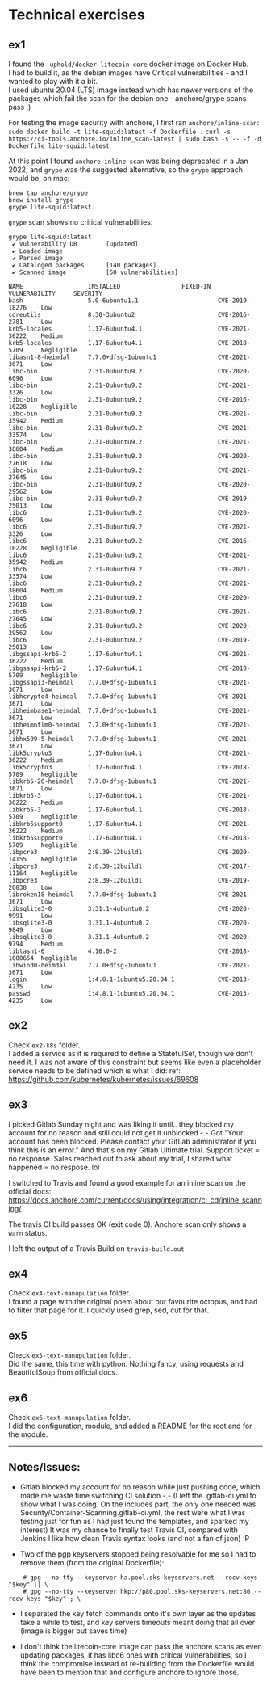 # Technical exercises

## ex1
I found the ` uphold/docker-litecoin-core` docker image on Docker Hub.  
I had to build it, as the debian images have Critical vulnerabilities - and I wanted to play with it a bit.  
I used ubuntu 20.04 (LTS) image instead which has newer versions of the packages which fail the scan for the debian one - anchore/grype scans pass :)

For testing the image security with anchore, I first ran `anchore/inline-scan`:
`sudo docker build -t lite-squid:latest -f Dockerfile .`
`curl -s https://ci-tools.anchore.io/inline_scan-latest | sudo bash -s -- -f -d Dockerfile lite-squid:latest`

At this point I found `anchore inline scan` was being deprecated in a Jan 2022, and `grype` was the suggested alternative, so the `grype` approach would be, on mac:
```
brew tap anchore/grype
brew install grype
grype lite-squid:latest
```
`grype` scan shows no critical vulnerabilities:
```
grype lite-squid:latest
 ✔ Vulnerability DB        [updated]
 ✔ Loaded image
 ✔ Parsed image
 ✔ Cataloged packages      [140 packages]
 ✔ Scanned image           [50 vulnerabilities]

NAME                  INSTALLED                 FIXED-IN  VULNERABILITY     SEVERITY
bash                  5.0-6ubuntu1.1                      CVE-2019-18276    Low
coreutils             8.30-3ubuntu2                       CVE-2016-2781     Low
krb5-locales          1.17-6ubuntu4.1                     CVE-2021-36222    Medium
krb5-locales          1.17-6ubuntu4.1                     CVE-2018-5709     Negligible
libasn1-8-heimdal     7.7.0+dfsg-1ubuntu1                 CVE-2021-3671     Low
libc-bin              2.31-0ubuntu9.2                     CVE-2020-6096     Low
libc-bin              2.31-0ubuntu9.2                     CVE-2021-3326     Low
libc-bin              2.31-0ubuntu9.2                     CVE-2016-10228    Negligible
libc-bin              2.31-0ubuntu9.2                     CVE-2021-35942    Medium
libc-bin              2.31-0ubuntu9.2                     CVE-2021-33574    Low
libc-bin              2.31-0ubuntu9.2                     CVE-2021-38604    Medium
libc-bin              2.31-0ubuntu9.2                     CVE-2020-27618    Low
libc-bin              2.31-0ubuntu9.2                     CVE-2021-27645    Low
libc-bin              2.31-0ubuntu9.2                     CVE-2020-29562    Low
libc-bin              2.31-0ubuntu9.2                     CVE-2019-25013    Low
libc6                 2.31-0ubuntu9.2                     CVE-2020-6096     Low
libc6                 2.31-0ubuntu9.2                     CVE-2021-3326     Low
libc6                 2.31-0ubuntu9.2                     CVE-2016-10228    Negligible
libc6                 2.31-0ubuntu9.2                     CVE-2021-35942    Medium
libc6                 2.31-0ubuntu9.2                     CVE-2021-33574    Low
libc6                 2.31-0ubuntu9.2                     CVE-2021-38604    Medium
libc6                 2.31-0ubuntu9.2                     CVE-2020-27618    Low
libc6                 2.31-0ubuntu9.2                     CVE-2021-27645    Low
libc6                 2.31-0ubuntu9.2                     CVE-2020-29562    Low
libc6                 2.31-0ubuntu9.2                     CVE-2019-25013    Low
libgssapi-krb5-2      1.17-6ubuntu4.1                     CVE-2021-36222    Medium
libgssapi-krb5-2      1.17-6ubuntu4.1                     CVE-2018-5709     Negligible
libgssapi3-heimdal    7.7.0+dfsg-1ubuntu1                 CVE-2021-3671     Low
libhcrypto4-heimdal   7.7.0+dfsg-1ubuntu1                 CVE-2021-3671     Low
libheimbase1-heimdal  7.7.0+dfsg-1ubuntu1                 CVE-2021-3671     Low
libheimntlm0-heimdal  7.7.0+dfsg-1ubuntu1                 CVE-2021-3671     Low
libhx509-5-heimdal    7.7.0+dfsg-1ubuntu1                 CVE-2021-3671     Low
libk5crypto3          1.17-6ubuntu4.1                     CVE-2021-36222    Medium
libk5crypto3          1.17-6ubuntu4.1                     CVE-2018-5709     Negligible
libkrb5-26-heimdal    7.7.0+dfsg-1ubuntu1                 CVE-2021-3671     Low
libkrb5-3             1.17-6ubuntu4.1                     CVE-2021-36222    Medium
libkrb5-3             1.17-6ubuntu4.1                     CVE-2018-5709     Negligible
libkrb5support0       1.17-6ubuntu4.1                     CVE-2021-36222    Medium
libkrb5support0       1.17-6ubuntu4.1                     CVE-2018-5709     Negligible
libpcre3              2:8.39-12build1                     CVE-2020-14155    Negligible
libpcre3              2:8.39-12build1                     CVE-2017-11164    Negligible
libpcre3              2:8.39-12build1                     CVE-2019-20838    Low
libroken18-heimdal    7.7.0+dfsg-1ubuntu1                 CVE-2021-3671     Low
libsqlite3-0          3.31.1-4ubuntu0.2                   CVE-2020-9991     Low
libsqlite3-0          3.31.1-4ubuntu0.2                   CVE-2020-9849     Low
libsqlite3-0          3.31.1-4ubuntu0.2                   CVE-2020-9794     Medium
libtasn1-6            4.16.0-2                            CVE-2018-1000654  Negligible
libwind0-heimdal      7.7.0+dfsg-1ubuntu1                 CVE-2021-3671     Low
login                 1:4.8.1-1ubuntu5.20.04.1            CVE-2013-4235     Low
passwd                1:4.8.1-1ubuntu5.20.04.1            CVE-2013-4235     Low
```
## ex2
Check `ex2-k8s` folder.  
I added a service as it is required to define a StatefulSet, though we don't need it.
I was not aware of this constraint but seems like even a placeholder service needs to be defined which is what I did:
ref: https://github.com/kubernetes/kubernetes/issues/69608

## ex3
I picked Gitlab Sunday night and was liking it until.. they blocked my account for no reason and still could not get it unblocked -.-
Got "Your account has been blocked. Please contact your GitLab administrator if you think this is an error."
And that's on my Gitlab Ultimate trial. 
Support ticket = no response. 
Sales reached out to ask about my trial, I shared what happened = no respose. lol

I switched to Travis and found a good example for an inline scan on the official docs:
https://docs.anchore.com/current/docs/using/integration/ci_cd/inline_scanning/

The travis CI build passes OK (exit code 0). Anchore scan only shows a `warn` status.

I left the output of a Travis Build on `travis-build.out`

## ex4
Check `ex4-text-manupulation` folder.  
I found a page with the original poem about our favourite octopus, and had to filter that page for it.
I quickly used grep, sed, cut for that. 

## ex5
Check `ex5-text-manupulation` folder.  
Did the same, this time with python. Nothing fancy, using requests and BeautifulSoup from official docs.


## ex6
Check `ex6-text-manupulation` folder.  
I did the configuration, module, and added a README for the root and for the module.

---

## Notes/Issues:
* Gitlab blocked my account for no reason while just pushing code, which made me waste time switching CI solution -.-
(I left the .gitlab-ci.yml to show what I was doing. On the includes part, the only one needed was Security/Container-Scanning.gitlab-ci.yml, the rest were what I was testing just for fun as I had just found the templates, and sparked my interest)
It was my chance to finally test Travis CI, compared with Jenkins I like how clean Travis syntax looks (and not a fan of json) :P

* Two of the pgp keyservers stopped being resolvable for me so I had to remove them (from the original Dockerfile):
```
    # gpg --no-tty --keyserver ha.pool.sks-keyservers.net --recv-keys "$key" || \
    # gpg --no-tty --keyserver hkp://p80.pool.sks-keyservers.net:80 --recv-keys "$key" ; \
```

* I separated the key fetch commands onto it's own layer as the updates take a while to test, and key servers timeouts meant doing that all over (image is bigger but saves time)

* I don't think the litecoin-core image can pass the anchore scans as even updating packages, it has libc6 ones with critical vulnerabilities,
so I think the compromise instead of re-building from the Dockerfile would have been to mention that and configure anchore to ignore those.
